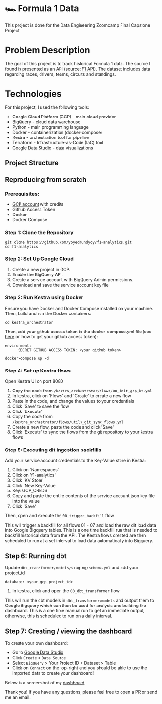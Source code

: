 # 🏎️  Formula 1 Data

This project is done for the Data Engineering Zoomcamp Final Capstone Project

# Problem Description
The goal of this project is to track historical Formula 1 data. The source I found is presented as an API (source: [F1 API](https://f1api.dev/)). The dataset includes data regarding races, drivers, teams, circuits and standings.

# Technologies
For this project, I used the following tools:
* Google Cloud Platform (GCP) - main cloud provider
* BigQuery - cloud data warehouse
* Python - main programming language
* Docker - containerization (docker-compose)
* Kestra - orchestration tool for pipeline
* Terraform - Infrastructure-as-Code (IaC) tool
* Google Data Studio - data visualizations

## Project Structure

## Reproducing from scratch

### Prerequisites:
- [GCP account](https://cloud.google.com/) with credits
- Github Access Token
- Docker
- Docker Compose

### Step 1: Clone the Repository
```
git clone https://github.com/yoyedmundyoy/f1-analytics.git
cd f1-analytics
```

### Step 2: Set Up Google Cloud
1. Create a new project in GCP.
2. Enable the BigQuery API.
3. Create a service account with BigQuery Admin permissions.
4. Download and save the service account key file

### Step 3: Run Kestra using Docker
Ensure you have Docker and Docker Compose installed on your machine. Then, build and run the Docker containers:
```
cd kestra_orchestrator
```
Then, add your github access token to the docker-compose.yml file (see [here](https://youtu.be/OPlNKQZFeho?t=82) on how to get your github access token):
```
environment:
      SECRET_GITHUB_ACCESS_TOKEN: <your_github_token>
```

```
docker-compose up -d
```

### Step 4: Set up Kestra flows 
Open Kestra UI on port 8080
1. Copy the code from ```/kestra_orchestrator/flows/00_init_gcp_kv.yml```
2. In kestra, click on 'Flows' and 'Create' to create a new flow
3. Paste in the code, and change the values to your credentials
4. Click 'Save' to save the flow
5. Click 'Execute'
6. Copy the code from ```/kestra_orchestrator/flows/utils_git_sync_flows.yml```
7. Create a new flow, paste the code and click 'Save'
8. Click 'Execute' to sync the flows from the git repository to your kestra flows

### Step 5: Executing dlt ingestion backfills
Add your service account credentials to the Key-Value store in Kestra:
1. Click on 'Namespaces'
2. Click on 'f1-analytics'
3. Click 'KV Store'
4. Click 'New Key-Value
5. Key: GCP_CREDS
6. Copy and paste the entire contents of the service account json key file into the value
7. Click 'Save'

Then, open and execute the ```00_trigger_backfill``` flow

This will trigger a backfill for all flows 01 - 07 and load the raw dlt load data into Google Bigquery tables.
This is a one time backfill run that is needed to backfill historical data from the API. The Kestra flows created are then scheduled to run at a set interval to load data automatically into Bigquery. 

## Step 6: Running dbt
Update ```dbt_transformer/models/staging/schema.yml``` and add your project_id
```
database: <your_gcp_project_id>
```
1. In kestra, click and open the ```08_dbt_transformer``` flow

This will run the dbt models in ```dbt_transformer/models``` and output them to Google Bigquery which can then be used for analysis and building the dashboard.
This is a one time manual run to get an immediate output, otherwise, this is scheduled to run on a daily interval.

## Step 7: Creating / viewing the dashboard 
To create your own dashboard:
* Go to [Google Data Studio](https://datastudio.google.com) 
* Click `Create` > `Data Source`
* Select `BigQuery` > Your Project ID > Dataset > Table
* Click on `Connect` on the top-right and you should be able to use the imported data to create your dashboard!

Below is a screenshot of my [dashboard](https://datastudio.google.com/).

Thank you! If you have any questions, please feel free to open a PR or send me an email.
